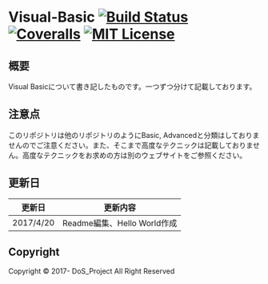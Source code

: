 # Visual-Basic [![Build Status](https://travis-ci.org/DoSO1O/Visual-Basic.svg?branch=master)](https://travis-ci.org/DoSO1O/Visual-Basic) [![Coveralls](https://img.shields.io/badge/coverage-10%25-yellow.svg)]() [![MIT License](http://img.shields.io/badge/license-MIT-blue.svg?style=flat)](LICENSE)

## 概要
Visual Basicについて書き記したものです。一つずつ分けて記載しております。

## 注意点
このリポジトリは他のリポジトリのようにBasic, Advancedと分類はしておりませんのでご注意ください。また、そこまで高度なテクニックは記載しておりません。高度なテクニックをお求めの方は別のウェブサイトをご参照ください。

## 更新日
|  更新日  |          更新内容         |
|:-------:|:-------------------------:|
| 2017/4/20 | Readme編集、Hello World作成 |

## Copyright
Copyright © 2017- DoS_Project All Right Reserved
